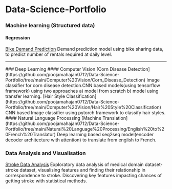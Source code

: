 # Data-Science-Portfolio
### Machine learning (Structured data)
#### Regression
[Bike Demand Prediction](https://github.com/poojamahajan0712/Data-Science-Portfolio/tree/main/Regression/BikeRentalDemandPrediction) Demand prediction model using bike sharing data, to predict number of rentals required at daily level.
<hr>
### Deep Learning 
#### Computer Vision
[Corn Disease Detection](https://github.com/poojamahajan0712/Data-Science-Portfolio/tree/main/Computer%20Vision/Corn_Disease_Detection) Image classifier for corn disease detection.CNN based models(using tensorflow framework) using two approaches a) model from scratch b) model using transfer learning.
[Hair Style Classification](https://github.com/poojamahajan0712/Data-Science-Portfolio/tree/main/Computer%20Vision/Hair%20Style%20Classification) CNN based Image classifier using pytorch framework to classify hair styles.
#### Natural Language Processing
[Machine Translation](https://github.com/poojamahajan0712/Data-Science-Portfolio/tree/main/Natural%20Language%20Processing/English%20to%20French%20Translator) Deep learning based seq2seq model(encoder decoder architecture with attention) to translate from english to French.

### Data Analysis and Visualisation
[Stroke Data Analysis](https://github.com/poojamahajan0712/Data-Science-Portfolio/tree/main/Data%20Analysis%20and%20visualisation) Exploratory data analysis of medical domain dataset- stroke dataset, visualising features and finding their relationship in correspondence to stroke. Discovering key features impacting chances of getting stroke with statistical methods.


